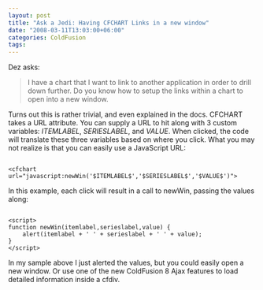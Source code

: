 ```yaml
---
layout: post
title: "Ask a Jedi: Having CFCHART Links in a new window"
date: "2008-03-11T13:03:00+06:00"
categories: ColdFusion 
tags: 
---
```


Dez asks:

<blockquote>
<p>
I have a chart that I want to link to another application in order to drill down further.  Do you know how to setup the links within a chart to open into a new window.
</p>
</blockquote>

Turns out this is rather trivial, and even explained in the docs. CFCHART takes a URL attribute. You can supply a URL to hit along with 3 custom variables: $ITEMLABEL$, $SERIESLABEL$, and $VALUE$. When clicked, the code will translate these three variables based on where you click. What you may not realize is that you can easily use a JavaScript URL:

<code>
&lt;cfchart url="javascript:newWin('$ITEMLABEL$','$SERIESLABEL$','$VALUE$')"&gt;
</code>

In this example, each click will result in a call to newWin, passing the values along:

<code>
&lt;script&gt;
function newWin(itemlabel,serieslabel,value) { 
	alert(itemlabel + ' ' + serieslabel + ' ' + value);
}
&lt;/script&gt;
</code>

In my sample above I just alerted the values, but you could easily open a new window. Or use one of the new ColdFusion 8 Ajax features to load detailed information inside a cfdiv.